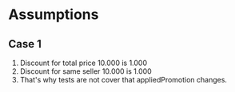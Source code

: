 # Assumptions

## Case 1

1. Discount for total price 10.000 is 1.000
2. Discount for same seller 10.000 is 1.000
3. That's why tests are not cover that appliedPromotion changes.
